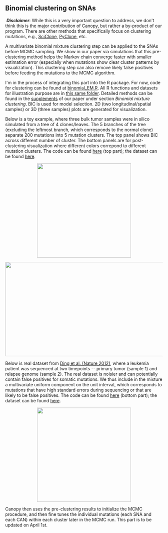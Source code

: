 ## **Binomial clustering on SNAs**
  
  ***Disclaimer***: While this is a very important question to address, we don't think this is the major contribution of Canopy, but rather a by-product of our program. There are other methods that specifically focus on clustering mutations, e.g., [SciClone](http://journals.plos.org/ploscompbiol/article?id=10.1371/journal.pcbi.1003665), [PyClone](http://www.nature.com/nmeth/journal/v11/n4/full/nmeth.2883.html), etc.
  
  A multivariate binomial mixture clustering step can be applied to the SNAs before MCMC sampling. We show in our paper via simulations that this pre-clustering method helps the Markov chain converge faster with smaller estimation error (especially when mutations show clear cluster patterns by visualization). This clustering step can also remove likely false positives before feeding the mutations to the MCMC algorithm.
  
  I'm in the process of integrating this part into the R package. For now, code for clustering can be found at [binomial_EM.R](https://github.com/yuchaojiang/Canopy/blob/master/clustering/binomial_EM.R). All R functions and datasets for illustration purpose are in [this same folder](https://github.com/yuchaojiang/Canopy/edit/master/clustering). Detailed methods can be found in the [supplements](http://www.pnas.org/content/suppl/2016/08/26/1522203113.DCSupplemental/pnas.1522203113.sapp.pdf) of our paper under section *Binomial mixture clustering*. BIC is used for model selection. 2D (two longitudinal/spatial samples) or 3D (three samples) plots are generated for visualization.
  
  Below is a toy example, where three bulk tumor samples were in silico simulated from a tree of 4 clones/leaves. The 5 branches of the tree (excluding the leftmost branch, which corresponds to the normal clone) separate 200 mutations into 5 mutation clusters. The top panel shows BIC across different number of cluster. The bottom panels are for post-clustering visualization where different colors correpond to different mutation clusters. The code can be found [here](https://github.com/yuchaojiang/Canopy/blob/master/clustering/binomial_EM.R) (top part); the dataset can be found [here](https://github.com/yuchaojiang/Canopy/blob/master/clustering/sim_toy.rda).

<p align="center">
  <img src='https://github.com/yuchaojiang/Canopy/blob/master/clustering/sim_toy_BIC.jpg' width='300' height='300' >
</p>

<p align="center">
  <img src='https://github.com/yuchaojiang/Canopy/blob/master/clustering/sim_toy_classification.jpg' width='600' height='300' >
</p>
  
  Below is real dataset from [Ding et al. (Nature 2012)](http://www.nature.com/nature/journal/v481/n7382/full/nature10738.html), where a leukemia patient was sequenced at two timepoints -- primary tumor (sample 1) and relapse genome (sample 2). The real dataset is noisier and can potentially contain false positives for somatic mutations. We thus include in the mixture a multivariate uniform component on the unit interval, which corresponds to mutations that have high standard errors during sequencing or that are likely to be false positives. The code can be found [here](https://github.com/yuchaojiang/Canopy/blob/master/clustering/binomial_EM.R) (bottom part); the dataset can be found [here](https://github.com/yuchaojiang/Canopy/blob/master/clustering/AML43.rda).
  
<p align="center">
  <img src='https://github.com/yuchaojiang/Canopy/blob/master/clustering/AML43_classification.jpg' width='300' height='300' >
</p>

  Canopy then uses the pre-clustering results to initialize the MCMC procedure, and then fine tunes the individual mutations (each SNA and each CAN) within each cluster later in the MCMC run. This part is to be updated on April 1st.
